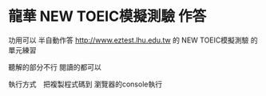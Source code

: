 # 龍華 NEW TOEIC模擬測驗 作答
功用可以 半自動作答 http://www.eztest.lhu.edu.tw 的 NEW TOEIC模擬測驗 的 單元練習

聽解的部分不行 閱讀的都可以

執行方式　把複製程式碼到 瀏覽器的console執行
